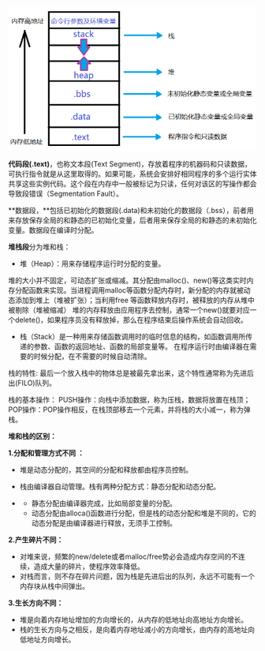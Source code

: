 ![img](./resources/segement.png)



**代码段(.text)**，也称文本段(Text Segment)，存放着程序的机器码和只读数据，可执行指令就是从这里取得的。如果可能，系统会安排好相同程序的多个运行实体共享这些实例代码。这个段在内存中一般被标记为只读，任何对该区的写操作都会导致段错误（Segmentation Fault）。

**数据段，**包括已初始化的数据段(.data)和未初始化的数据段（.bss），前者用来存放保存全局的和静态的已初始化变量，后者用来保存全局的和静态的未初始化变量。数据段在编译时分配。

**堆栈段**分为堆和栈：

- 堆（Heap）：用来存储程序运行时分配的变量。

堆的大小并不固定，可动态扩张或缩减。其分配由malloc()、new()等这类实时内存分配函数来实现。当进程调用malloc等函数分配内存时，新分配的内存就被动态添加到堆上（堆被扩张）；当利用free          等函数释放内存时，被释放的内存从堆中被剔除（堆被缩减） 堆的内存释放由应用程序去控制，通常一个new()就要对应一个delete()，如果程序员没有释放掉，那么在程序结束后操作系统会自动回收。

- 栈（Stack）是一种用来存储函数调用时的临时信息的结构，如函数调用所传递的参数、函数的返回地址、函数的局部变量等。 在程序运行时由编译器在需要的时候分配，在不需要的时候自动清除。

栈的特性: 最后一个放入栈中的物体总是被最先拿出来，这个特性通常称为先进后出(FILO)队列。

栈的基本操作： PUSH操作：向栈中添加数据，称为压栈，数据将放置在栈顶； POP操作：POP操作相反，在栈顶部移去一个元素，并将栈的大小减一，称为弹栈。

 **堆和栈的区别：**

**1.分配和管理方式不同 ：**

- 堆是动态分配的，其空间的分配和释放都由程序员控制。

- 栈由编译器自动管理。栈有两种分配方式：静态分配和动态分配。

- - 静态分配由编译器完成，比如局部变量的分配。
  - 动态分配由alloca()函数进行分配，但是栈的动态分配和堆是不同的，它的动态分配是由编译器进行释放，无须手工控制。

**2.产生碎片不同：**

- 对堆来说，频繁的new/delete或者malloc/free势必会造成内存空间的不连续，造成大量的碎片，使程序效率降低。
- 对栈而言，则不存在碎片问题，因为栈是先进后出的队列，永远不可能有一个内存块从栈中间弹出。

**3.生长方向不同：**

- 堆是向着内存地址增加的方向增长的，从内存的低地址向高地址方向增长。
- 栈的生长方向与之相反，是向着内存地址减小的方向增长，由内存的高地址向低地址方向增长。